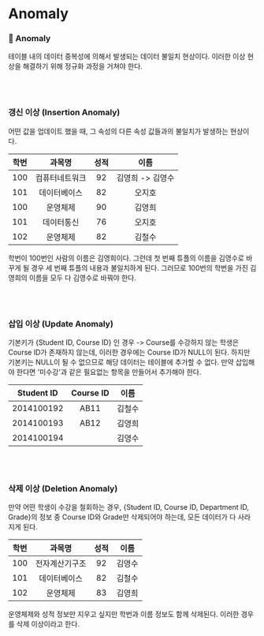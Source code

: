 # Anomaly

### 🎃 Anomaly

테이블 내의 데이터 중복성에 의해서 발생되는 데이터 불일치 현상이다. 이러한 이상 현상을 해결하기 위해 정규화 과정을 거쳐야 한다.

</br>

</br>

### 갱신 이상 (Insertion Anomaly)

어떤 값을 업데이트 했을 때, 그 속성의 다른 속성 값들과의 불일치가 발생하는 현상이다.

| 학번 |     과목명     | 성적 |       이름       |
| :--: | :------------: | :--: | :--------------: |
| 100  | 컴퓨터네트워크 |  92  | 김영희 -> 김영수 |
| 101  |  데이터베이스  |  82  |      오지호      |
| 100  |    운영체제    |  90  |      김영희      |
| 101  |   데이터통신   |  76  |      오지호      |
| 102  |    운영체제    |  82  |      김철수      |

학번이 100번인 사람의 이름은 김영희이다. 그런데 첫 번째 튜플의 이름을 김영수로 바꾸게 될 경우 세 번째 튜플의 내용과 불일치하게 된다. 그러므로 100번의 학번을 가진 김영희의 이름을 모두 다 김영수로 바꿔야 한다.

</br>

</br>

### 삽입 이상 (Update Anomaly)

기본키가 {Student ID, Course ID} 인 경우 -> Course를 수강하지 않는 학생은 Course ID가 존재하지 않는데, 이러한 경우에는 Course ID가 NULL이 된다. 하지만 기본키는 NULL이 될 수 없으므로 해당 데이터는 테이블에 추가할 수 없다. 만약 삽입해야 한다면 '미수강'과 같은 필요없는 항목을 만들어서 추가해야 한다.

| Student ID | Course ID |  이름  |
| :--------: | :-------: | :----: |
| 2014100192 |   AB11    | 김철수 |
| 2014100193 |   AB12    | 김영희 |
| 2014100194 |           | 김영수 |

</br>

</br>

### 삭제 이상 (Deletion Anomaly)

만약 어떤 학생이 수강을 철회하는 경우, {Student ID, Course ID, Department ID, Grade}의 정보 중 Course ID와  Grade만 삭제되어야 하는데, 모든 데이터가 다 사라지게 된다.

| 학번 |     과목명     | 성적 |  이름  |
| :--: | :------------: | :--: | :----: |
| 100  | 전자계산기구조 |  92  | 김영수 |
| 101  |  데이터베이스  |  82  | 김철수 |
| 102  |    운영체제    |  83  | 김영희 |

운영체제와 성적 정보만 지우고 싶지만 학번과 이름 정보도 함께 삭제된다. 이러한 경우를 삭제 이상이라고 한다.